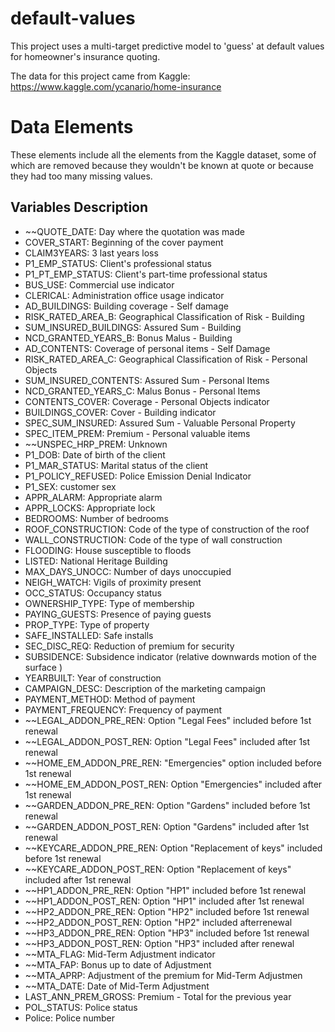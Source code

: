 # default-values
This project uses a multi-target predictive model to 'guess' at default values for homeowner's insurance quoting.

The data for this project came from Kaggle: https://www.kaggle.com/ycanario/home-insurance

# Data Elements
These elements include all the elements from the Kaggle dataset, some of which are removed because they wouldn't be known at quote or because they had too many missing values.

## Variables Description
* ~~QUOTE_DATE: Day where the quotation was made
* COVER_START: Beginning of the cover payment
* CLAIM3YEARS: 3 last years loss
* P1_EMP_STATUS: Client's professional status
* P1_PT_EMP_STATUS: Client's part-time professional status
* BUS_USE: Commercial use indicator
* CLERICAL: Administration office usage indicator
* AD_BUILDINGS: Building coverage - Self damage
* RISK_RATED_AREA_B: Geographical Classification of Risk - Building
* SUM_INSURED_BUILDINGS: Assured Sum - Building
* NCD_GRANTED_YEARS_B: Bonus Malus - Building
* AD_CONTENTS: Coverage of personal items - Self Damage
* RISK_RATED_AREA_C: Geographical Classification of Risk - Personal Objects
* SUM_INSURED_CONTENTS: Assured Sum - Personal Items
* NCD_GRANTED_YEARS_C: Malus Bonus - Personal Items
* CONTENTS_COVER: Coverage - Personal Objects indicator
* BUILDINGS_COVER: Cover - Building indicator
* SPEC_SUM_INSURED: Assured Sum - Valuable Personal Property
* SPEC_ITEM_PREM: Premium - Personal valuable items
* ~~UNSPEC_HRP_PREM: Unknown
* P1_DOB: Date of birth of the client
* P1_MAR_STATUS: Marital status of the client
* P1_POLICY_REFUSED: Police Emission Denial Indicator
* P1_SEX: customer sex
* APPR_ALARM: Appropriate alarm
* APPR_LOCKS: Appropriate lock
* BEDROOMS: Number of bedrooms
* ROOF_CONSTRUCTION: Code of the type of construction of the roof
* WALL_CONSTRUCTION: Code of the type of wall construction
* FLOODING: House susceptible to floods
* LISTED: National Heritage Building
* MAX_DAYS_UNOCC: Number of days unoccupied
* NEIGH_WATCH: Vigils of proximity present
* OCC_STATUS: Occupancy status
* OWNERSHIP_TYPE: Type of membership
* PAYING_GUESTS: Presence of paying guests
* PROP_TYPE: Type of property
* SAFE_INSTALLED: Safe installs
* SEC_DISC_REQ: Reduction of premium for security
* SUBSIDENCE: Subsidence indicator (relative downwards motion of the surface )
* YEARBUILT: Year of construction
* CAMPAIGN_DESC: Description of the marketing campaign
* PAYMENT_METHOD: Method of payment
* PAYMENT_FREQUENCY: Frequency of payment
* ~~LEGAL_ADDON_PRE_REN: Option "Legal Fees" included before 1st renewal
* ~~LEGAL_ADDON_POST_REN: Option "Legal Fees" included after 1st renewal
* ~~HOME_EM_ADDON_PRE_REN: "Emergencies" option included before 1st renewal
* ~~HOME_EM_ADDON_POST_REN: Option "Emergencies" included after 1st renewal
* ~~GARDEN_ADDON_PRE_REN: Option "Gardens" included before 1st renewal
* ~~GARDEN_ADDON_POST_REN: Option "Gardens" included after 1st renewal
* ~~KEYCARE_ADDON_PRE_REN: Option "Replacement of keys" included before 1st renewal
* ~~KEYCARE_ADDON_POST_REN: Option "Replacement of keys" included after 1st renewal
* ~~HP1_ADDON_PRE_REN: Option "HP1" included before 1st renewal
* ~~HP1_ADDON_POST_REN: Option "HP1" included after 1st renewal
* ~~HP2_ADDON_PRE_REN: Option "HP2" included before 1st renewal
* ~~HP2_ADDON_POST_REN: Option "HP2" included afterrenewal
* ~~HP3_ADDON_PRE_REN: Option "HP3" included before 1st renewal
* ~~HP3_ADDON_POST_REN: Option "HP3" included after renewal
* ~~MTA_FLAG: Mid-Term Adjustment indicator
* ~~MTA_FAP: Bonus up to date of Adjustment
* ~~MTA_APRP: Adjustment of the premium for Mid-Term Adjustmen
* ~~MTA_DATE: Date of Mid-Term Adjustment
* LAST_ANN_PREM_GROSS: Premium - Total for the previous year
* POL_STATUS: Police status
* Police: Police number
 
